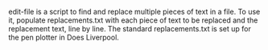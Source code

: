 edit-file is a script to find and replace multiple pieces of text in a file. To use it, populate replacements.txt with each piece of text to be replaced and the replacement text, line by line. The standard replacements.txt is set up for the pen plotter in Does Liverpool. 
